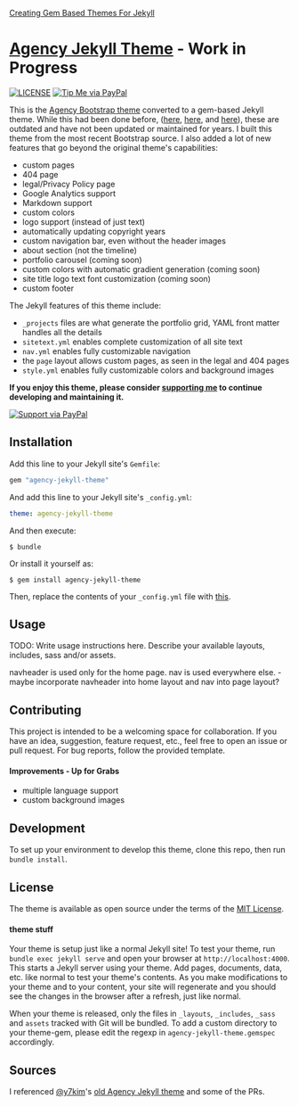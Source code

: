 [Creating Gem Based Themes For Jekyll](https://www.chrisanthropic.com/blog/2016/creating-gem-based-themes-for-jekyll/)

# [Agency Jekyll Theme](https://raviriley.github.io/agency-jekyll-theme) - Work in Progress

[![LICENSE](https://img.shields.io/badge/license-MIT-lightgrey.svg)](https://github.com/raviriley/agency-jekyll-theme/blob/master/LICENSE.txt)
[![Tip Me via PayPal](https://img.shields.io/badge/PayPal-tip%20me-green.svg?logo=paypal)](https://www.paypal.me/raviriley)

This is the [Agency Bootstrap theme](https://startbootstrap.com/themes/agency/) converted to a gem-based Jekyll theme. While this had been done before, ([here](https://github.com/y7kim/agency-jekyll-theme), [here](https://github.com/SotiriosVrachas/jekyll-theme-startbootstrap-agency), and [here](https://github.com/laklau/agency-jekyll-theme/)), these are outdated and have not been updated or maintained for years. I built this theme from the most recent Bootstrap source. I also added a lot of new features that go beyond the original theme's capabilities:

- custom pages
- 404 page
- legal/Privacy Policy page
- Google Analytics support
- Markdown support
- custom colors
- logo support (instead of just text)
- automatically updating copyright years
- custom navigation bar, even without the header images
- about section (not the timeline)
- portfolio carousel (coming soon)
- custom colors with automatic gradient generation (coming soon)
- site title logo text font customization (coming soon)
- custom footer

The Jekyll features of this theme include:

- `_projects` files are what generate the portfolio grid, YAML front matter handles all the details
- `sitetext.yml` enables complete customization of all site text
- `nav.yml` enables fully customizable navigation
- the `page` layout allows custom pages, as seen in the legal and 404 pages
- `style.yml` enables fully customizable colors and background images


**If you enjoy this theme, please consider [supporting me](https://www.paypal.me/raviriley) to continue developing and maintaining it.**

[![Support via PayPal](https://cdn.rawgit.com/twolfson/paypal-github-button/1.0.0/dist/button.svg)](https://www.paypal.me/raviriley)

## Installation

Add this line to your Jekyll site's `Gemfile`:

```ruby
gem "agency-jekyll-theme"
```

And add this line to your Jekyll site's `_config.yml`:

```yaml
theme: agency-jekyll-theme
```

And then execute:

    $ bundle

Or install it yourself as:

    $ gem install agency-jekyll-theme

Then, replace the contents of your `_config.yml` file with [this](https://github.com/raviriley/agency-jekyll-theme/blob/master/_config.yml).

## Usage

TODO: Write usage instructions here. Describe your available layouts, includes, sass and/or assets.

navheader is used only for the home page. nav is used everywhere else. -maybe incorporate navheader into home layout and nav into page layout?

## Contributing

This project is intended to be a welcoming space for collaboration. If you have an idea, suggestion, feature request, etc., feel free to open an issue or pull request.
For bug reports, follow the provided template.

#### Improvements - Up for Grabs

- multiple language support
- custom background images

## Development

To set up your environment to develop this theme, clone this repo, then run `bundle install`.

## License

The theme is available as open source under the terms of the [MIT License](https://opensource.org/licenses/MIT).

#### theme stuff

Your theme is setup just like a normal Jekyll site! To test your theme, run `bundle exec jekyll serve` and open your browser at `http://localhost:4000`. This starts a Jekyll server using your theme. Add pages, documents, data, etc. like normal to test your theme's contents. As you make modifications to your theme and to your content, your site will regenerate and you should see the changes in the browser after a refresh, just like normal.

When your theme is released, only the files in `_layouts`, `_includes`, `_sass` and `assets` tracked with Git will be bundled.
To add a custom directory to your theme-gem, please edit the regexp in `agency-jekyll-theme.gemspec` accordingly.

## Sources
I referenced [@y7kim](https://github.com/y7kim)'s [old Agency Jekyll theme](https://github.com/y7kim/agency-jekyll-theme) and some of the PRs.
